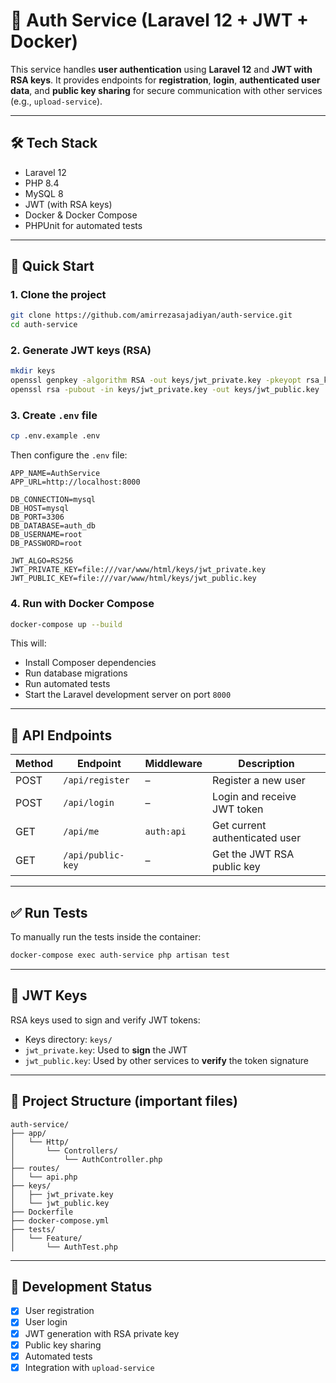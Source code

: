 # 🔐 Auth Service (Laravel 12 + JWT + Docker)

This service handles **user authentication** using **Laravel 12** and **JWT with RSA keys**. It provides endpoints for **registration**, **login**, **authenticated user data**, and **public key sharing** for secure communication with other services (e.g., `upload-service`).

---

## 🛠 Tech Stack

- Laravel 12  
- PHP 8.4  
- MySQL 8  
- JWT (with RSA keys)  
- Docker & Docker Compose  
- PHPUnit for automated tests

---

## 🚀 Quick Start

### 1. Clone the project

```bash
git clone https://github.com/amirrezasajadiyan/auth-service.git
cd auth-service
```

### 2. Generate JWT keys (RSA)

```bash
mkdir keys
openssl genpkey -algorithm RSA -out keys/jwt_private.key -pkeyopt rsa_keygen_bits:2048
openssl rsa -pubout -in keys/jwt_private.key -out keys/jwt_public.key
```

### 3. Create `.env` file

```bash
cp .env.example .env
```

Then configure the `.env` file:

```env
APP_NAME=AuthService
APP_URL=http://localhost:8000

DB_CONNECTION=mysql
DB_HOST=mysql
DB_PORT=3306
DB_DATABASE=auth_db
DB_USERNAME=root
DB_PASSWORD=root

JWT_ALGO=RS256
JWT_PRIVATE_KEY=file:///var/www/html/keys/jwt_private.key
JWT_PUBLIC_KEY=file:///var/www/html/keys/jwt_public.key
```

### 4. Run with Docker Compose

```bash
docker-compose up --build
```

This will:

- Install Composer dependencies  
- Run database migrations  
- Run automated tests  
- Start the Laravel development server on port `8000`

---

## 📡 API Endpoints

| Method | Endpoint          | Middleware   | Description                  |
|--------|-------------------|--------------|------------------------------|
| POST   | `/api/register`   | –            | Register a new user          |
| POST   | `/api/login`      | –            | Login and receive JWT token  |
| GET    | `/api/me`         | `auth:api`   | Get current authenticated user |
| GET    | `/api/public-key` | –            | Get the JWT RSA public key   |

---

## ✅ Run Tests

To manually run the tests inside the container:

```bash
docker-compose exec auth-service php artisan test
```

---

## 🔑 JWT Keys

RSA keys used to sign and verify JWT tokens:

- Keys directory: `keys/`
- `jwt_private.key`: Used to **sign** the JWT
- `jwt_public.key`: Used by other services to **verify** the token signature

---

## 📁 Project Structure (important files)

```
auth-service/
├── app/
│   └── Http/
│       └── Controllers/
│           └── AuthController.php
├── routes/
│   └── api.php
├── keys/
│   ├── jwt_private.key
│   └── jwt_public.key
├── Dockerfile
├── docker-compose.yml
├── tests/
│   └── Feature/
│       └── AuthTest.php
```

---

## 🧪 Development Status

- [x] User registration  
- [x] User login  
- [x] JWT generation with RSA private key  
- [x] Public key sharing  
- [x] Automated tests  
- [x] Integration with `upload-service` 
